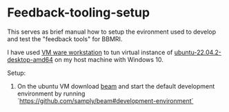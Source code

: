 # Feedback-tooling-setup

This serves as brief manual how to setup the evironment used to develop and test the "feedback tools" for BBMRI. 

I have used [VM ware workstation](https://www.vmware.com/products/workstation-player/workstation-player-evaluation.html) to tun virtual instance of [ubuntu-22.04.2-desktop-amd64](https://ubuntu.com/download/desktop) on my host machine with Windows 10.

Setup:

1. On the ubuntu VM download [beam](https://github.com/samply/beam#development-environment) and start the default development environment by running ´https://github.com/samply/beam#development-environment´






